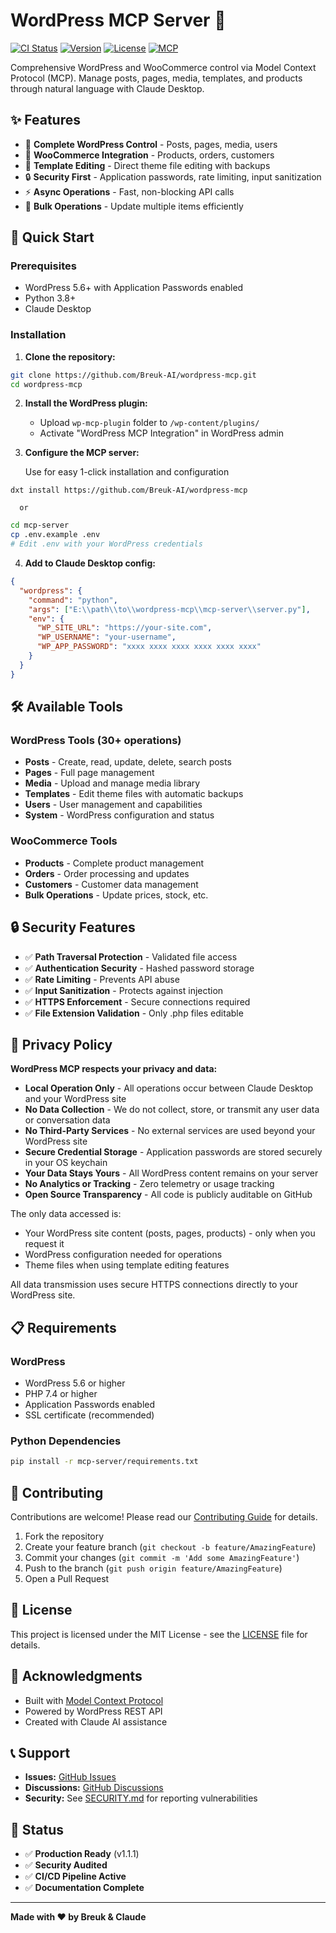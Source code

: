 # WordPress MCP Server 🚀

[![CI Status](https://github.com/Breuk-AI/wordpress-mcp/actions/workflows/ci.yml/badge.svg)](https://github.com/Breuk-AI/wordpress-mcp/actions)
[![Version](https://img.shields.io/badge/version-1.0.1-blue.svg)](https://github.com/Breuk-AI/wordpress-mcp/releases)
[![License](https://img.shields.io/badge/license-MIT-green.svg)](LICENSE)
[![MCP](https://img.shields.io/badge/MCP-Compatible-purple.svg)](https://modelcontextprotocol.org)

Comprehensive WordPress and WooCommerce control via Model Context Protocol (MCP). Manage posts, pages, media, templates, and products through natural language with Claude Desktop.

## ✨ Features

- 📝 **Complete WordPress Control** - Posts, pages, media, users
- 🛒 **WooCommerce Integration** - Products, orders, customers
- 📄 **Template Editing** - Direct theme file editing with backups
- 🔒 **Security First** - Application passwords, rate limiting, input sanitization
- ⚡ **Async Operations** - Fast, non-blocking API calls
- 🔄 **Bulk Operations** - Update multiple items efficiently

## 🚀 Quick Start

### Prerequisites

- WordPress 5.6+ with Application Passwords enabled
- Python 3.8+
- Claude Desktop

### Installation

1. **Clone the repository:**
```bash
git clone https://github.com/Breuk-AI/wordpress-mcp.git
cd wordpress-mcp
```

2. **Install the WordPress plugin:**
   - Upload `wp-mcp-plugin` folder to `/wp-content/plugins/`
   - Activate "WordPress MCP Integration" in WordPress admin

3. **Configure the MCP server:**

   Use for easy 1-click installation and configuration

```dxt install https://github.com/Breuk-AI/wordpress-mcp``` 

      or
```bash
cd mcp-server
cp .env.example .env
# Edit .env with your WordPress credentials
```

4. **Add to Claude Desktop config:**
```json
{
  "wordpress": {
    "command": "python",
    "args": ["E:\\path\\to\\wordpress-mcp\\mcp-server\\server.py"],
    "env": {
      "WP_SITE_URL": "https://your-site.com",
      "WP_USERNAME": "your-username",
      "WP_APP_PASSWORD": "xxxx xxxx xxxx xxxx xxxx xxxx"
    }
  }
}
```

## 🛠️ Available Tools

### WordPress Tools (30+ operations)

- **Posts** - Create, read, update, delete, search posts
- **Pages** - Full page management
- **Media** - Upload and manage media library
- **Templates** - Edit theme files with automatic backups
- **Users** - User management and capabilities
- **System** - WordPress configuration and status

### WooCommerce Tools

- **Products** - Complete product management
- **Orders** - Order processing and updates
- **Customers** - Customer data management
- **Bulk Operations** - Update prices, stock, etc.

## 🔒 Security Features

- ✅ **Path Traversal Protection** - Validated file access
- ✅ **Authentication Security** - Hashed password storage
- ✅ **Rate Limiting** - Prevents API abuse
- ✅ **Input Sanitization** - Protects against injection
- ✅ **HTTPS Enforcement** - Secure connections required
- ✅ **File Extension Validation** - Only .php files editable

## 🔐 Privacy Policy

**WordPress MCP respects your privacy and data:**

- **Local Operation Only** - All operations occur between Claude Desktop and your WordPress site
- **No Data Collection** - We do not collect, store, or transmit any user data or conversation data
- **No Third-Party Services** - No external services are used beyond your WordPress site
- **Secure Credential Storage** - Application passwords are stored securely in your OS keychain
- **Your Data Stays Yours** - All WordPress content remains on your server
- **No Analytics or Tracking** - Zero telemetry or usage tracking
- **Open Source Transparency** - All code is publicly auditable on GitHub

The only data accessed is:
- Your WordPress site content (posts, pages, products) - only when you request it
- WordPress configuration needed for operations
- Theme files when using template editing features

All data transmission uses secure HTTPS connections directly to your WordPress site.

## 📋 Requirements

### WordPress
- WordPress 5.6 or higher
- PHP 7.4 or higher
- Application Passwords enabled
- SSL certificate (recommended)

### Python Dependencies
```bash
pip install -r mcp-server/requirements.txt
```

## 🤝 Contributing

Contributions are welcome! Please read our [Contributing Guide](CONTRIBUTING.md) for details.

1. Fork the repository
2. Create your feature branch (`git checkout -b feature/AmazingFeature`)
3. Commit your changes (`git commit -m 'Add some AmazingFeature'`)
4. Push to the branch (`git push origin feature/AmazingFeature`)
5. Open a Pull Request

## 📝 License

This project is licensed under the MIT License - see the [LICENSE](LICENSE) file for details.

## 🙏 Acknowledgments

- Built with [Model Context Protocol](https://modelcontextprotocol.org)
- Powered by WordPress REST API
- Created with Claude AI assistance

## 📞 Support

- **Issues:** [GitHub Issues](https://github.com/Breuk-AI/wordpress-mcp/issues)
- **Discussions:** [GitHub Discussions](https://github.com/Breuk-AI/wordpress-mcp/discussions)
- **Security:** See [SECURITY.md](SECURITY.md) for reporting vulnerabilities

## 🚦 Status

- ✅ **Production Ready** (v1.1.1)
- ✅ **Security Audited**
- ✅ **CI/CD Pipeline Active**
- ✅ **Documentation Complete**

---

**Made with ❤️ by Breuk & Claude**
